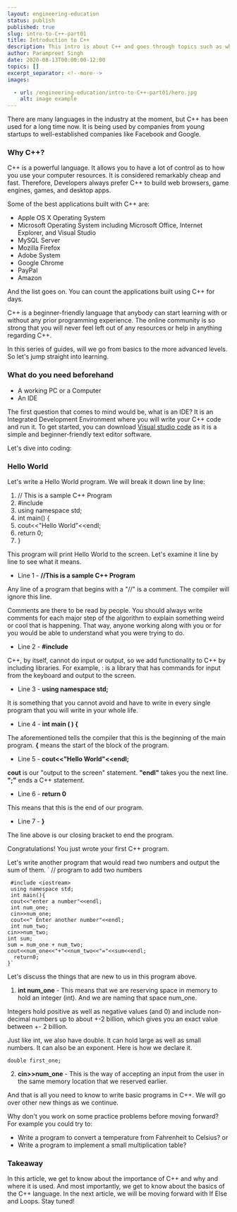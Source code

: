```yaml
---
layout: engineering-education
status: publish
published: true
slug: intro-to-C++-part01
title: Introduction to C++
description: This intro is about C++ and goes through topics such as why C++?, who uses C++in the industry, basic implementation.
author: Parampreet Singh
date: 2020-08-13T00:00:00-12:00
topics: []
excerpt_separator: <!--more-->
images:

  - url: /engineering-education/intro-to-C++-part01/hero.jpg
    alt: image example
---
```

There are many languages in the industry at the moment, but C++ has been used for a long time now. It is being used by companies from young startups to well-established companies like Facebook and Google.
<!--more-->
### Why C++?
C++ is a powerful language. It allows you to have a lot of control as to how you use your computer resources. It is considered remarkably cheap and fast. Therefore, Developers always prefer C++ to build web browsers, game engines, games, and desktop apps.

Some of the best applications built with C++ are:

- Apple OS X Operating System
- Microsoft Operating System including Microsoft Office, Internet Explorer, and Visual Studio
- MySQL Server
- Mozilla Firefox
- Adobe System
- Google Chrome
- PayPal
- Amazon

And the list goes on. You can count the applications built using C++ for days.

C++ is a beginner-friendly language that anybody can start learning with or without any prior programming experience. The online community is so strong that you will never feel left out of any resources or help in anything regarding C++.

In this series of guides, will we go from basics to the more advanced levels.
So let's jump straight into learning.

### What do you need beforehand
- A working PC or a Computer
- An IDE

The first question that comes to mind would be, what is an IDE? It is an Integrated Development Environment where you will write your C++ code and run it.
To get started, you can download [Visual studio code](https://code.visualstudio.com/) as it is a simple and beginner-friendly text editor software.

Let's dive into coding:

### Hello World
Let's write a Hello World program. We will break it down line by line:

1. // This is a sample C++ Program
2. #include<iostream>
3. using namespace std;
4. int main() {
5. cout<<"Hello World"<<endl;
6. return 0;
7. }


This program will print Hello World to the screen. Let's examine it line by line to see what it means.

- Line 1 - **//This is a sample C++ Program**

Any line of a program that begins with a "//" is a comment. The compiler will ignore this line.

Comments are there to be read by people. You should always write comments for each major step of the algorithm to explain something weird or cool that is happening. That way, anyone working along with you or for you would be able to understand what you were trying to do.

- Line 2 - **#include<iostream>**

C++, by itself, cannot do input or output, so we add functionality to C++ by including libraries. For example, :<iostream> is a library that has commands for input from the keyboard and output to the screen.

- Line 3 - **using namespace std;**

It is something that you cannot avoid and have to write in every single program that you will write in your whole life.

- Line 4 - **int main ( ) {**

The aforementioned tells the compiler that this is the beginning of the main program. **{** means the start of the block of the program.

- Line 5 - **cout<<"Hello World"<<endl;**

**cout** is our "output to the screen" statement. **"endl"** takes you the next line. **";"** ends a C++ statement.

- Line 6 - **return 0**

This means that this is the end of our program.

- Line 7 - **}**

The line above is our closing bracket to end the program.

Congratulations! You just wrote your first C++ program.

Let's write another program that would read two numbers and output the sum of them.
`  // program to add two numbers

     #include <iostream>
     using namespace std;
     int main(){
     cout<<"enter a number"<<endl;
     int num_one;
     cin>>num_one;
     cout<<" Enter another number"<<endl;
     int num_two;
    cin>>num_two;
    int sum;
    sum = num_one + num_two;
    cout<<num_one<<"+"<<num_two<<"="<<sum<<endl;
      return0;
    }`  

Let's discuss the things that are new to us in this program above.

1. **int num_one** - This means that we are reserving space in memory to hold an integer (int). And we are naming that space num_one.

Integers hold positive as well as negative values (and 0) and include non-decimal numbers up to about +-2 billion, which gives you an exact value between +- 2 billion.

Just like int, we also have double. It can hold large as well as small numbers. It can also be an exponent. Here is how we declare it.

`double first_one;`   

2. **cin>>num_one** - This is the way of accepting an input from the user in the same memory location that we reserved earlier.

And that is all you need to know to write basic programs in C++. We will go over other new things as we continue.

Why don't you work on some practice problems before moving forward? For example you could try to:

- Write a program to convert a temperature from Fahrenheit to Celsius?
or
- Write a program to implement a small multiplication table?

### Takeaway
In this article, we get to know about the importance of C++ and why and where it is used. And most importantly, we get to know about the basics of the C++ language. In the next article, we will be moving forward with If Else and Loops. Stay tuned!
